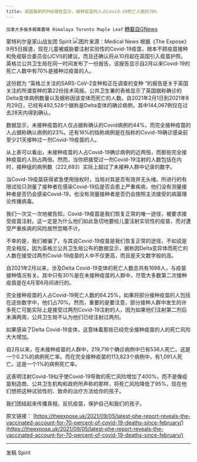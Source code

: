```yaml
---
title: 英国最新的PHE报告显示，接种疫苗的人占Covid-19死亡人数的70%
---
```

`加拿大多倫多楓葉農場 Himalaya Toronto Maple Leaf` [轉載自GNews](https://gnews.org/zh-hans/1559043/)

蒙特利尔皇家山战友团 Spirit
![](https://assets.gnews.org/wp-content/uploads/2021/09/image.axd-1.jpg)图片来源：Medical News
根据《The Expose》9月5日报道，现在儿童被威胁要注射实验性的Covid-19疫苗，根本不顾疫苗接种和免疫联合委员会(JCVI)的建议。而且还确认将从10月起在英国引入疫苗护照。英格兰公共卫生局在同一时间发布了一份报告，该报告显示自2月以来Covid-19的死亡人数中有70%是接种过疫苗的人。

这份题为 “英格兰关注的SARS-CoV-2变种和正在调查的变种 “的报告是关于英国关注的所谓变种的第22份技术简报。公共卫生署的表格显示了英国据称确诊的Delta变体病例数量以及据称因该变体而死亡的人数。自2021年2月1日到2021年8月29日，已经有492,528个据称是Delta变体的确诊病例，其中144,067例仅在过去28天内得到确认。

数据显示，未接种疫苗的人仅占据称确认的Covid病例的44%，而完全接种疫苗的人占据称确认病例的23%。还有16%的指称病例是在指称的Covid-19确诊感染前至少21天接种过一剂Covid-19疫苗的人。

从上表可以看出，未接种疫苗的人占Covid-19确诊病例的近两倍，而那些完全接种疫苗的人则占两倍。然而，当你把接受过一剂Covid-19注射的人数包括在内时，接种组的病例数（222,693）实际上超过了未接种人群中记录的数字。

当Covid-19疫苗获得紧急使用授权时，当局对其是否有效并无头绪。所进行的有限试验只测量了接种者在感染Covid-19后是否会患上严重疾病，他们没有测量接种者是否仍会感染Covid-19，也没有测量接种者是否仍会按照主流接受的病菌理论传播病毒。

我们一次又一次地被告知，Covid-19疫苗是我们恢复正常的唯一途径，被要求接受疫苗注射。这一定是为什么他们如此急切地要给儿童注射实验性的疫苗，而对遭受严重疾病的风险居然忽略不计。

不幸的是，我们被骗了，与其说Covid-19疫苗是我们恢复正常的途径，不如说是完全相反。因为英格兰公共卫生局公布的数据显示，据称因Delta变异体而死亡的人数在接受过两剂Covid-19疫苗的人中不仅更高，而且是天文数字般的高。

自2021年2月以来，涉及Delta Covid-19变体的死亡人数总共有1698人，与疫苗接种情况有关。其中只有30%是在未接种疫苗的人群中，尽管大多数第二次接种疫苗是在4月至6月间进行的。

完全接种疫苗的人占Covid-19死亡人数的64.25%，如果将部分接种疫苗的人包括在这些数字中，他们占70%。然而，重要的是要注意，部分接种人群中发生的许多死亡可能实际上是接受过两剂Covid-19注射的人，因为如果他们注射第二剂后未满两周，公共卫生局不认为他们已经注射过两剂。

如果感染了Delta Covid-19变体，这意味着那些已经完全接种疫苗的人的死亡风险大大增加。

自2月以来，在未接种疫苗的人群中，219,716个确诊病例中已有536人死亡。这是一个0.2%的病例死亡率。而在完全接种疫苗的113,823个病例中，有1,091人死亡。这是一个1%的病例死亡率。

这表明注射Covid-19似乎使Covid-19导致的死亡风险增加了400%，而不是像疫苗制造商、公共卫生机构和政府所声称的那样，将死亡风险降低了95%，现在他们想把这种试验性的、致命的治疗方法给你的孩子。

我们团结起来传播真相，反抗疫苗，保护自己和我们的孩子。

原文链接：
[https://theexpose.uk/2021/09/05/latest-phe-report-reveals-the-vaccinated-account-for-70-percent-of-covid-19-deaths-since-february/](https://theexpose.uk/2021/09/05/latest-phe-report-reveals-the-vaccinated-account-for-70-percent-of-covid-19-deaths-since-february/)

* * *

发稿 Spirit
